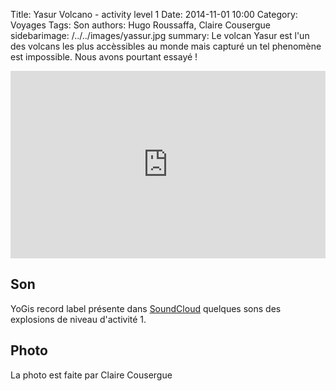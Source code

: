 Title: Yasur Volcano - activity level 1
Date: 2014-11-01 10:00
Category: Voyages
Tags: Son
authors: Hugo Roussaffa, Claire Cousergue
sidebarimage: /../../images/yassur.jpg
summary: Le volcan Yasur est l'un des volcans les plus accèssibles au monde mais capturé un tel phenomène est impossible. Nous avons pourtant essayé !


<iframe width="100%" height="300" scrolling="no" frameborder="no" src="https://w.soundcloud.com/player/?url=https%3A//api.soundcloud.com/tracks/182606020&amp;auto_play=true&amp;hide_related=false&amp;show_comments=true&amp;show_user=true&amp;show_reposts=false&amp;visual=true"></iframe>

Son
---
YoGis record label présente dans [SoundCloud](https://soundcloud.com/yogis-record/yasur-volcano-activity-level-1-explosion-no-wind-16bits) quelques sons des explosions de niveau d'activité 1.

Photo
-----
La photo est faite par Claire Cousergue

